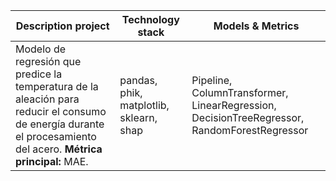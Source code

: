 | **Description project**                                                                 | **Technology stack**              | **Models & Metrics**                                                                 |
|-----------------------------------------------------------------------------------------|-----------------------------------|--------------------------------------------------------------------------------------|
| Modelo de regresión que predice la temperatura de la aleación para reducir el consumo de energía durante el procesamiento del acero. **Métrica principal:** MAE. | pandas, phik, matplotlib, sklearn, shap | Pipeline, ColumnTransformer, LinearRegression, DecisionTreeRegressor, RandomForestRegressor |

